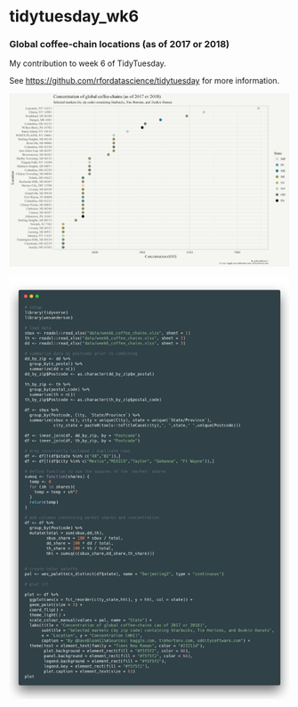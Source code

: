 # tidytuesday_wk6
### Global coffee-chain locations (as of 2017 or 2018)

My contribution to week 6 of TidyTuesday. 

See https://github.com/rfordatascience/tidytuesday for more information.


![chart](concentration.jpg)

![code](code.png)